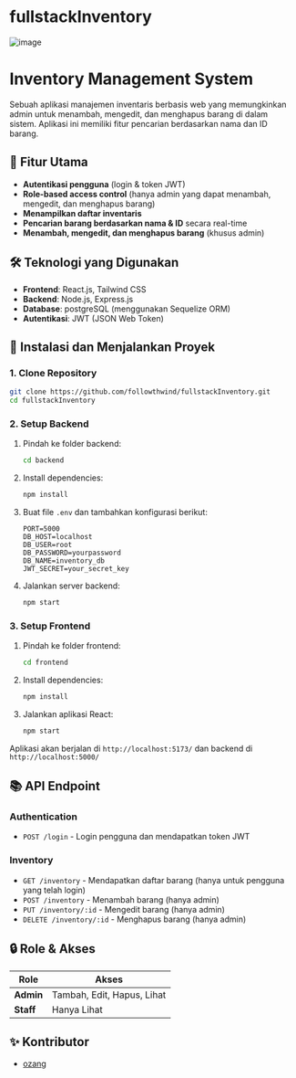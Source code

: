 # fullstackInventory
![image](https://github.com/user-attachments/assets/1b95483d-ada6-41b7-9f9c-246943a58f71)


# Inventory Management System

Sebuah aplikasi manajemen inventaris berbasis web yang memungkinkan admin untuk menambah, mengedit, dan menghapus barang di dalam sistem. Aplikasi ini memiliki fitur pencarian berdasarkan nama dan ID barang.

## 📌 Fitur Utama
- **Autentikasi pengguna** (login & token JWT)
- **Role-based access control** (hanya admin yang dapat menambah, mengedit, dan menghapus barang)
- **Menampilkan daftar inventaris**
- **Pencarian barang berdasarkan nama & ID** secara real-time
- **Menambah, mengedit, dan menghapus barang** (khusus admin)

## 🛠️ Teknologi yang Digunakan
- **Frontend**: React.js, Tailwind CSS
- **Backend**: Node.js, Express.js
- **Database**: postgreSQL (menggunakan Sequelize ORM)
- **Autentikasi**: JWT (JSON Web Token)

## 🚀 Instalasi dan Menjalankan Proyek

### 1. Clone Repository
```bash
git clone https://github.com/followthwind/fullstackInventory.git
cd fullstackInventory
```

### 2. Setup Backend
1. Pindah ke folder backend:
   ```bash
   cd backend
   ```
2. Install dependencies:
   ```bash
   npm install
   ```
3. Buat file `.env` dan tambahkan konfigurasi berikut:
   ```env
   PORT=5000
   DB_HOST=localhost
   DB_USER=root
   DB_PASSWORD=yourpassword
   DB_NAME=inventory_db
   JWT_SECRET=your_secret_key
   ```
4. Jalankan server backend:
   ```bash
   npm start
   ```

### 3. Setup Frontend
1. Pindah ke folder frontend:
   ```bash
   cd frontend
   ```
2. Install dependencies:
   ```bash
   npm install
   ```
3. Jalankan aplikasi React:
   ```bash
   npm start
   ```

Aplikasi akan berjalan di `http://localhost:5173/` dan backend di `http://localhost:5000/`

## 📚 API Endpoint
### **Authentication**
- `POST /login` - Login pengguna dan mendapatkan token JWT

### **Inventory**
- `GET /inventory` - Mendapatkan daftar barang (hanya untuk pengguna yang telah login)
- `POST /inventory` - Menambah barang (hanya admin)
- `PUT /inventory/:id` - Mengedit barang (hanya admin)
- `DELETE /inventory/:id` - Menghapus barang (hanya admin)

## 🔒 Role & Akses
| Role  | Akses |
|--------|-------|
| **Admin** | Tambah, Edit, Hapus, Lihat |
| **Staff** | Hanya Lihat |

## ✨ Kontributor
- [ozang](https://github.com/followthwind)


